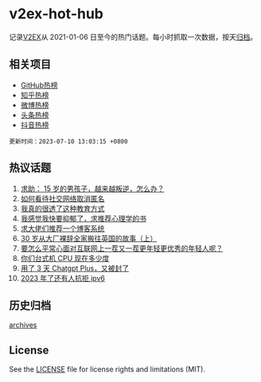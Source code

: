 # v2ex-hot-hub

 记录[V2EX](https://www.v2ex.com/)从 2021-01-06 日至今的热门话题。每小时抓取一次数据，按天[归档](archives)。
 
 ## 相关项目

- [GitHub热榜](https://github.com/it985/github-hot-hub)
- [知乎热榜](https://github.com/it985/zhihu-hot-hub)
- [微博热榜](https://github.com/it985/weibo-hot-hub)
- [头条热榜](https://github.com/it985/toutiao-hot-hub)
- [抖音热榜](https://github.com/it985/douyin-hot-hub)


 `更新时间：2023-07-10 13:03:15 +0800`

## 热议话题

1. [求助： 15 岁的男孩子，越来越叛逆，怎么办？](https://www.v2ex.com/t/955371)
1. [如何看待社交网络取消匿名](https://www.v2ex.com/t/955372)
1. [我真的很透了这种教育方式](https://www.v2ex.com/t/955436)
1. [我感觉我快要抑郁了，求推荐心理学的书](https://www.v2ex.com/t/955297)
1. [求大佬们推荐一个博客系统](https://www.v2ex.com/t/955324)
1. [30 岁从大厂裸辞全家搬往英国的故事（上）](https://www.v2ex.com/t/955368)
1. [要怎么平常心面对互联网上一茬又一茬更年轻更优秀的年轻人呢？](https://www.v2ex.com/t/955327)
1. [你们台式机 CPU 现在多少度](https://www.v2ex.com/t/955312)
1. [用了 3 天 Chatgpt Plus，又被封了](https://www.v2ex.com/t/955295)
1. [2023 年了还有人抗拒 ipv6](https://www.v2ex.com/t/955359)

## 历史归档

[archives](archives)

## License

See the [LICENSE](LICENSE) file for license rights and limitations (MIT).
